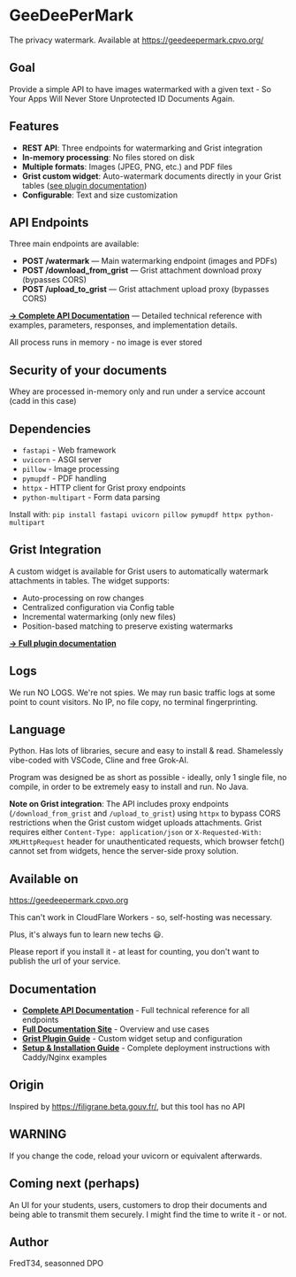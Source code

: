 # GeeDeePerMark

The privacy watermark. Available at https://geedeepermark.cpvo.org/

## Goal

Provide a simple API to have images watermarked with a given text - So Your Apps Will Never Store Unprotected ID Documents Again.

## Features

- **REST API**: Three endpoints for watermarking and Grist integration
- **In-memory processing**: No files stored on disk
- **Multiple formats**: Images (JPEG, PNG, etc.) and PDF files
- **Grist custom widget**: Auto-watermark documents directly in your Grist tables ([see plugin documentation](grist-plugin/README.md))
- **Configurable**: Text and size customization

## API Endpoints

Three main endpoints are available:

- **POST /watermark** — Main watermarking endpoint (images and PDFs)
- **POST /download_from_grist** — Grist attachment download proxy (bypasses CORS)
- **POST /upload_to_grist** — Grist attachment upload proxy (bypasses CORS)

**[→ Complete API Documentation](docs/API.md)** — Detailed technical reference with examples, parameters, responses, and implementation details.

All process runs in memory - no image is ever stored

## Security of your documents

Whey are processed in-memory only and run under a service account (cadd in this case)

## Dependencies

- `fastapi` - Web framework
- `uvicorn` - ASGI server
- `pillow` - Image processing
- `pymupdf` - PDF handling
- `httpx` - HTTP client for Grist proxy endpoints
- `python-multipart` - Form data parsing

Install with: `pip install fastapi uvicorn pillow pymupdf httpx python-multipart`

## Grist Integration

A custom widget is available for Grist users to automatically watermark attachments in tables. The widget supports:
- Auto-processing on row changes
- Centralized configuration via Config table
- Incremental watermarking (only new files)
- Position-based matching to preserve existing watermarks

**[→ Full plugin documentation](grist-plugin/README.md)**

## Logs

We run NO LOGS. We're not spies. We may run basic traffic logs at some point to count visitors. No IP, no file copy, no terminal fingerprinting.

## Language

Python. Has lots of libraries, secure and easy to install & read. Shamelessly vibe-coded with VSCode, Cline and free Grok-AI.

Program was designed be as short as possible - ideally, only 1 single file, no compile, in order to be extremely easy to install and run. No Java.

**Note on Grist integration**: The API includes proxy endpoints (`/download_from_grist` and `/upload_to_grist`) using `httpx` to bypass CORS restrictions when the Grist custom widget uploads attachments. Grist requires either `Content-Type: application/json` or `X-Requested-With: XMLHttpRequest` header for unauthenticated requests, which browser fetch() cannot set from widgets, hence the server-side proxy solution.

## Available on

https://geedeepermark.cpvo.org

This can't work in CloudFlare Workers - so, self-hosting was necessary.

Plus, it's always fun to learn new techs 😃.

Please report if you install it - at least for counting, you don't want to publish the url of your service.

## Documentation

- **[Complete API Documentation](docs/API.md)** - Full technical reference for all endpoints
- **[Full Documentation Site](docs/index.html)** - Overview and use cases
- **[Grist Plugin Guide](grist-plugin/README.md)** - Custom widget setup and configuration
- **[Setup & Installation Guide](docs/SETUP.md)** - Complete deployment instructions with Caddy/Nginx examples

## Origin

Inspired by https://filigrane.beta.gouv.fr/, but this tool has no API

## WARNING

If you change the code, reload your uvicorn or equivalent afterwards.

## Coming next (perhaps)

An UI for your students, users, customers to drop their documents and being able to transmit them securely. I might find the time to write it - or not.

## Author

FredT34, seasonned DPO
